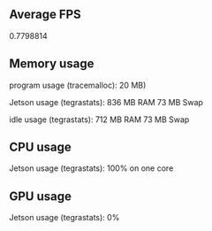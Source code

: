 ## Average FPS
0.7798814

## Memory usage
program usage (tracemalloc): 20 MB)

Jetson usage (tegrastats): 836 MB RAM 73 MB Swap

idle usage (tegrastats): 712 MB RAM 73 MB Swap

## CPU usage
Jetson usage (tegrastats): 100% on one core

## GPU usage
Jetson usage (tegrastats): 0%

